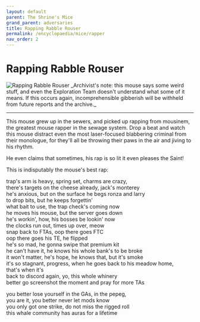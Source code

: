 ```yaml
---
layout: default
parent: The Shrine's Mice
grand_parent: adversaries
title: Rapping Rabble Rouser
permalink: /encyclopaedia/mice/rapper
nav_order: 2
---
```


# Rapping Rabble Rouser
<img src="../../assets/rapper.png" alt="Rapping Rabble Rouser">
_Archivist's note: this mouse says some weird stuff, and even the Exploration Team doesn't understand what some of it means. If this occurs again, incomprehensible gibberish will be withheld from future reports and the archive._

---
This mouse grew up in the sewers, and picked up rapping from mousinem, the greatest mouse rapper in the sewage system. Drop a beat and watch this mouse distract even the most laser-focused blabbering criminal from their monologue, for they'll all be throwing their paws in the air and jiving to his rhythm. 

He even claims that sometimes, his rap is so lit it even pleases the Saint!

This is indisputably the mouse's best rap:

trap's arm is heavy, spring set, charms are crazy,  
there's targets on the cheese already, jack's monterey  
he's anxious, but on the surface he begs ronza and larry  
to drop bits, but he keeps forgettin'  
what bait to use, the trap check's coming now  
he moves his mouse, but the server goes down  
he's workin', how, his bosses be lookin' now  
the clocks run out, times up over, meow  
snap back to FTAs, oop there goes FTC  
oop there goes his TE, he flipped  
he's so mad, he gonna swipe that premium kit  
he can't have it, he knows his whole bank's to be broke  
it won't matter, he's hope, he knows that, but it's smoke  
it's so stagnant, progress, when he goes back to his meadow home,   
that's when it's  
back to discord again, yo, this whole whinery  
better go screenshot the moment and pray for more TAs  

you better lose yourself in the GAs, in the pepeg,   
you are it, you better never let mods know  
you only got one strike, do not miss the rigged roll  
this whale community has auras for a lifetime
